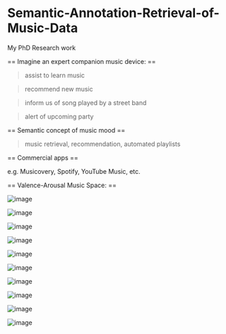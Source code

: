 # Semantic-Annotation-Retrieval-of-Music-Data
My PhD Research work

== Imagine an expert companion music device: ==

> assist to learn music

> recommend new music

> inform us of song played by a street band

> alert of upcoming party 


== Semantic concept of music mood ==

> music retrieval, recommendation, automated playlists


== Commercial apps ==

e.g. Musicovery, Spotify, YouTube Music, etc. 


== Valence-Arousal Music Space: ==

![image](https://user-images.githubusercontent.com/17112412/207671765-4ff676ba-a85c-4786-8286-69106517cb49.png)


![image](https://user-images.githubusercontent.com/17112412/207672211-665ae78c-2aa7-479a-be7d-42b423426405.png)


![image](https://user-images.githubusercontent.com/17112412/207672361-863e1c43-cf9f-4616-996f-891a0153a42b.png)


![image](https://user-images.githubusercontent.com/17112412/207672458-a3f558c9-2204-4f72-bdfa-98db0fd4de73.png)


![image](https://user-images.githubusercontent.com/17112412/207672553-2c148737-215a-4612-a4e2-67a72abb988f.png)


![image](https://user-images.githubusercontent.com/17112412/207672756-4112d45c-11e5-4a75-b772-09e023c61b38.png)


![image](https://user-images.githubusercontent.com/17112412/207672991-2c89d13e-98bb-4ed0-a593-084288331141.png)


![image](https://user-images.githubusercontent.com/17112412/207673052-0797a9ce-67bb-461c-abce-bde142ef9ace.png)


![image](https://user-images.githubusercontent.com/17112412/207673101-3bcf8794-964c-4ec4-b607-c366bb38fdb8.png)


![image](https://user-images.githubusercontent.com/17112412/207673279-11cf78d0-6c7a-440d-b98d-406f9bc056ae.png)


